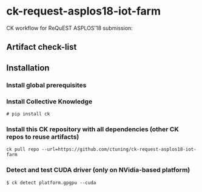 # ck-request-asplos18-iot-farm
CK workflow for ReQuEST ASPLOS'18 submission:

## Artifact check-list

## Installation

### Install global prerequisites


### Install Collective Knowledge
```# pip install ck ```

### Install this CK repository with all dependencies (other CK repos to reuse artifacts)
```ck pull repo --url=https://github.com/ctuning/ck-request-asplos18-iot-farm```

### Detect and test CUDA driver (only on NVidia-based platform)
```$ ck detect platform.gpgpu --cuda ```
